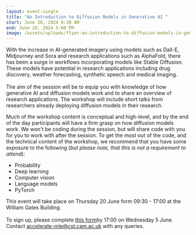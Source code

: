 ```yaml
---
layout: event-single
title: "An Introduction to Diffusion Models in Generative AI "
start: June 20, 2024 9:30 AM
end: June 20, 2024 5:00 PM
image: /assets/uploads/flyer-an-introduction-to-diffusion-models-in-generative-ai-1-.jpg
---
```

With the increase in AI-generated imagery using models such as Dall-E, Midjourney and Sora and research applications such as AlphaFold, there has been a surge in workflows incorporating models like Stable Diffusion. These models have potential in research applications including drug discovery, weather forecasting, synthetic speech and medical imaging. \
\
The aim of the session will be to equip you with knowledge of how generative AI and diffusion models work and to share an overview of research applications. The workshop will include short talks from researchers already deploying diffusion models in their research. 

Much of the workshop content is conceptual and high-level, and by the end of the day participants will have a firm grasp on how diffusion models work. We won't be coding during the session, but will share code with you for you to work with after the session. To get the most out of the code, and the technical content of the workshop, we recommend that you have some exposure to the following (*but please note, that this is not a requirement to attend*):

* Probability
* Deep learning
* Computer vision
* Language models
* PyTorch

T﻿his event will take place on Thursday 20 June form 09:30 - 17:00 at the William Gates Building. \
\
To sign up, please complete [this form](https://forms.office.com/Pages/ResponsePage.aspx?id=RQSlSfq9eUut41R7TzmG6SaVOxbmBOdAg9GzbnrB5IRUNURBSDhOVFBUMllERTI4Vks3VVk3SVdFNi4u)by 17:00 on Wednesday 5 June. Contact  accelerate-mle@cst.cam.ac.uk with any queries.